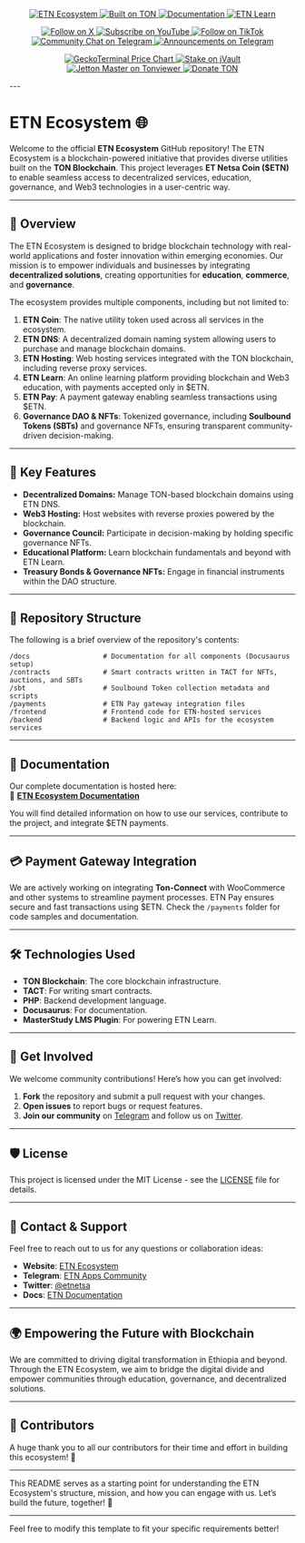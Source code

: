 <!-- ETN Ecosystem Badges - Final Version with Links -->

<!-- Main Project Information -->
<p align="center">
  <a href="https://etnecosystem.org/" target="_blank">
    <img src="https://img.shields.io/badge/ETN%20Ecosystem-133A2A" alt="ETN Ecosystem"/>
  </a>
  <a href="https://ton.org/" target="_blank">
    <img src="https://img.shields.io/badge/Built%20on-TON-0088CC?logo=ton&logoColor=white" alt="Built on TON"/>
  </a>
  <a href="https://docs.etnecosystem.org/" target="_blank">
    <img src="https://img.shields.io/badge/Read%20the-Docs-133A2A?logo=readthedocs&labelColor=FFB400" alt="Documentation"/>
  </a>
  <a href="http://etn-learn.ethio-tech.com/" target="_blank">
    <img src="https://img.shields.io/badge/ETN-Learn-133A2A?logo=gitbook&labelColor=FFB400" alt="ETN Learn"/>
  </a>
</p>

<!-- Social & Community Links -->
<p align="center">
  <a href="https://x.com/etnetsa" target="_blank">
    <img src="https://img.shields.io/badge/Follow%20on-X-133A2A?logo=x&labelColor=FFB400" alt="Follow on X"/>
  </a>
  <a href="https://www.youtube.com/@ETNetsaCoin?sub_confirmation=1" target="_blank">
    <img src="https://img.shields.io/badge/Subscribe-YouTube-133A2A?logo=youtube&labelColor=FFB400" alt="Subscribe on YouTube"/>
  </a>
  <a href="https://www.tiktok.com/@etneco" target="_blank">
    <img src="https://img.shields.io/badge/Follow%20on-TikTok-133A2A?logo=tiktok&labelColor=FFB400" alt="Follow on TikTok"/>
  </a>
  <a href="https://t.me/et_apps" target="_blank">
    <img src="https://img.shields.io/badge/Community-Chat-133A2A?logo=telegram&labelColor=FFB400" alt="Community Chat on Telegram"/>
  </a>
  <a href="https://t.me/etnetsacoin" target="_blank">
    <img src="https://img.shields.io/badge/Project-Announcements-133A2A?logo=telegram&labelColor=FFB400" alt="Announcements on Telegram"/>
  </a>
</p>

<!-- TON Ecosystem & Financial Links -->
<p align="center">
  <a href="https://www.geckoterminal.com/ton/pools/EQBt7drPhWyQRIVnSkDzThhiVcq1lwPT371DYX-gGHzN9bwh" target="_blank">
    <img src="https://img.shields.io/badge/Gecko-Terminal-133A2A?labelColor=FFB400" alt="GeckoTerminal Price Chart"/>
  </a>
  <a href="https://jvault.xyz/staking/v2/stake/ETN-ECO" target="_blank">
    <img src="https://img.shields.io/badge/Stake%20on-jVault-133A2A?labelColor=FFB400" alt="Stake on jVault"/>
  </a>
  <a href="https://tonviewer.com/EQAz_XrD0hA4cqlprWkpS7TIAhCG4CknAfob1VQm-2mBf5Vl" target="_blank">
    <img src="https://img.shields.io/badge/Jetton-Master-133A2A?logo=ton&logoColor=white&labelColor=FFB400" alt="Jetton Master on Tonviewer"/>
  </a>
  <a href="https://tonviewer.com/UQA7KhoTClG9QR7DwN1RGAkWIRU0dNp_R8F615y5PiEGQDEK" target="_blank">
    <img src="https://img.shields.io/badge/Donate%20TON-UQA7...QDEK-133A2A?logo=ton&logoColor=white&labelColor=FFB400" alt="Donate TON"/>
  </a>
</p>
---

# ETN Ecosystem 🌐

Welcome to the official **ETN Ecosystem** GitHub repository! The ETN Ecosystem is a blockchain-powered initiative that provides diverse utilities built on the **TON Blockchain**. This project leverages **ET Netsa Coin ($ETN)** to enable seamless access to decentralized services, education, governance, and Web3 technologies in a user-centric way.

---

## 🌟 Overview  
The ETN Ecosystem is designed to bridge blockchain technology with real-world applications and foster innovation within emerging economies. Our mission is to empower individuals and businesses by integrating **decentralized solutions**, creating opportunities for **education**, **commerce**, and **governance**.

The ecosystem provides multiple components, including but not limited to:

1. **ETN Coin**: The native utility token used across all services in the ecosystem.
2. **ETN DNS**: A decentralized domain naming system allowing users to purchase and manage blockchain domains.
3. **ETN Hosting**: Web hosting services integrated with the TON blockchain, including reverse proxy services.
4. **ETN Learn**: An online learning platform providing blockchain and Web3 education, with payments accepted only in $ETN.
5. **ETN Pay**: A payment gateway enabling seamless transactions using $ETN.
6. **Governance DAO & NFTs**: Tokenized governance, including **Soulbound Tokens (SBTs)** and governance NFTs, ensuring transparent community-driven decision-making.

---

## 🚀 Key Features  
- **Decentralized Domains:** Manage TON-based blockchain domains using ETN DNS.  
- **Web3 Hosting:** Host websites with reverse proxies powered by the blockchain.  
- **Governance Council:** Participate in decision-making by holding specific governance NFTs.  
- **Educational Platform:** Learn blockchain fundamentals and beyond with ETN Learn.  
- **Treasury Bonds & Governance NFTs:** Engage in financial instruments within the DAO structure.

---

## 📂 Repository Structure  
The following is a brief overview of the repository's contents:

```
/docs                  # Documentation for all components (Docusaurus setup)
/contracts             # Smart contracts written in TACT for NFTs, auctions, and SBTs
/sbt                   # Soulbound Token collection metadata and scripts
/payments              # ETN Pay gateway integration files
/frontend              # Frontend code for ETN-hosted services
/backend               # Backend logic and APIs for the ecosystem services
```

---

## 📑 Documentation  
Our complete documentation is hosted here:  
📖 **[ETN Ecosystem Documentation](https://docs.etn.ethio-tech.com/)**

You will find detailed information on how to use our services, contribute to the project, and integrate $ETN payments.

---

## 💳 Payment Gateway Integration  
We are actively working on integrating **Ton-Connect** with WooCommerce and other systems to streamline payment processes. ETN Pay ensures secure and fast transactions using $ETN. Check the `/payments` folder for code samples and documentation.

---

## 🛠 Technologies Used  
- **TON Blockchain**: The core blockchain infrastructure.
- **TACT**: For writing smart contracts.
- **PHP**: Backend development language.
- **Docusaurus**: For documentation.
- **MasterStudy LMS Plugin**: For powering ETN Learn.

---

## 📲 Get Involved  
We welcome community contributions! Here’s how you can get involved:

1. **Fork** the repository and submit a pull request with your changes.
2. **Open issues** to report bugs or request features.
3. **Join our community** on [Telegram](https://t.me/et_apps) and follow us on [Twitter](https://x.com/etnetsa).

---

## 🛡 License  
This project is licensed under the MIT License - see the [LICENSE](LICENSE) file for details.

---

## 🤝 Contact & Support  
Feel free to reach out to us for any questions or collaboration ideas:  
- **Website**: [ETN Ecosystem](https://etn.ethio-tech.com)  
- **Telegram**: [ETN Apps Community](https://t.me/et_apps)  
- **Twitter**: [@etnetsa](https://x.com/etnetsa)  
- **Docs**: [ETN Documentation](https://docs.etn.ethio-tech.com)

---

## 🌍 Empowering the Future with Blockchain  
We are committed to driving digital transformation in Ethiopia and beyond. Through the ETN Ecosystem, we aim to bridge the digital divide and empower communities through education, governance, and decentralized solutions.

---

## 💙 Contributors  
A huge thank you to all our contributors for their time and effort in building this ecosystem! 🙌

---

This README serves as a starting point for understanding the ETN Ecosystem's structure, mission, and how you can engage with us. Let’s build the future, together! 🚀

---

Feel free to modify this template to fit your specific requirements better!
